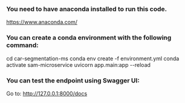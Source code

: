 ### You need to have anaconda installed to run this code.
https://www.anaconda.com/

### You can create a conda environment with the following command:
cd car-segmentation-ms
conda env create -f environment.yml
conda activate sam-microservice
uvicorn app.main:app --reload

### You can test the endpoint using Swagger UI:
Go to: http://127.0.0.1:8000/docs

